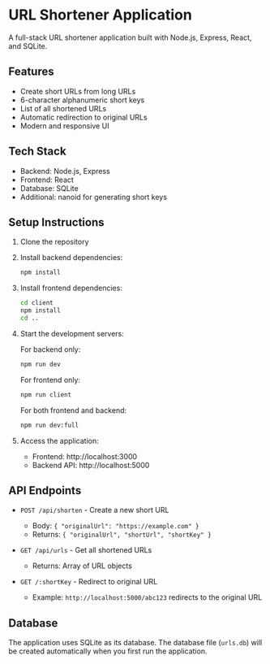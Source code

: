 # URL Shortener Application

A full-stack URL shortener application built with Node.js, Express, React, and SQLite.

## Features

- Create short URLs from long URLs
- 6-character alphanumeric short keys
- List of all shortened URLs
- Automatic redirection to original URLs
- Modern and responsive UI

## Tech Stack

- Backend: Node.js, Express
- Frontend: React
- Database: SQLite
- Additional: nanoid for generating short keys

## Setup Instructions

1. Clone the repository
2. Install backend dependencies:
   ```bash
   npm install
   ```

3. Install frontend dependencies:
   ```bash
   cd client
   npm install
   cd ..
   ```

4. Start the development servers:

   For backend only:
   ```bash
   npm run dev
   ```

   For frontend only:
   ```bash
   npm run client
   ```

   For both frontend and backend:
   ```bash
   npm run dev:full
   ```

5. Access the application:
   - Frontend: http://localhost:3000
   - Backend API: http://localhost:5000

## API Endpoints

- `POST /api/shorten` - Create a new short URL
  - Body: `{ "originalUrl": "https://example.com" }`
  - Returns: `{ "originalUrl", "shortUrl", "shortKey" }`

- `GET /api/urls` - Get all shortened URLs
  - Returns: Array of URL objects

- `GET /:shortKey` - Redirect to original URL
  - Example: `http://localhost:5000/abc123` redirects to the original URL

## Database

The application uses SQLite as its database. The database file (`urls.db`) will be created automatically when you first run the application. 